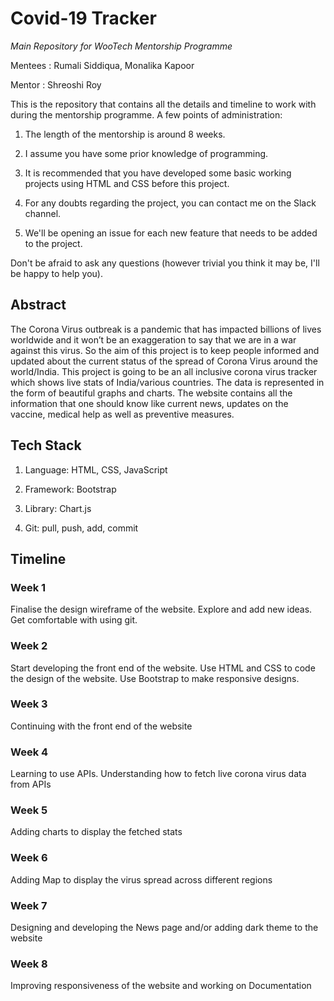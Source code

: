 # Covid-19 Tracker

_Main Repository for WooTech Mentorship Programme_

Mentees : Rumali Siddiqua, Monalika Kapoor

Mentor : Shreoshi Roy

This is the repository that contains all the details and timeline to work with during the mentorship programme. A few points of administration:

1. The length of the mentorship is around 8 weeks.

2. I assume you have some prior knowledge of programming.

3. It is recommended that you have developed some basic working projects using HTML and CSS before this project.

4. For any doubts regarding the project, you can contact me on the Slack channel.

5. We'll be opening an issue for each new feature that needs to be added to the project.

Don't be afraid to ask any questions (however trivial you think it may be, I'll be happy to help you).


## Abstract
The Corona Virus outbreak is a pandemic that has impacted billions of lives worldwide and it won’t be an exaggeration to say that we are in a war against this virus. So the aim of this project is to keep people informed and updated about the current status of the spread of Corona Virus around the world/India. This project is going to be an all inclusive corona virus tracker which shows live stats of India/various countries. The data is represented in the form of beautiful graphs and charts. The website contains all the information that one should know like current news, updates on the vaccine, medical help as well as preventive measures.

## Tech Stack

1. Language: HTML, CSS, JavaScript

2. Framework: Bootstrap

3. Library: Chart.js

4. Git: pull, push, add, commit


## Timeline

### Week 1

Finalise the design wireframe of the website. Explore and add new ideas. Get comfortable with using git.

### Week 2

Start developing the front end of the website. Use HTML and CSS to code the design of the website. Use Bootstrap to make responsive designs.

### Week 3

Continuing with the front end of the website

### Week 4

Learning to use APIs. Understanding how to fetch live corona virus data from APIs

### Week 5

Adding charts to display the fetched stats

### Week 6

Adding Map to display the virus spread across different regions

### Week 7

Designing and developing the News page and/or adding dark theme to the website

### Week 8

Improving responsiveness of the website and working on Documentation
